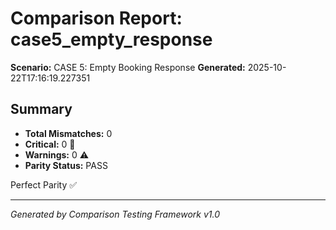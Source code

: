# Comparison Report: case5_empty_response
**Scenario:** CASE 5: Empty Booking Response
**Generated:** 2025-10-22T17:16:19.227351

## Summary
- **Total Mismatches:** 0
- **Critical:** 0 🚨
- **Warnings:** 0 ⚠️
- **Parity Status:** PASS

Perfect Parity ✅

---
*Generated by Comparison Testing Framework v1.0*